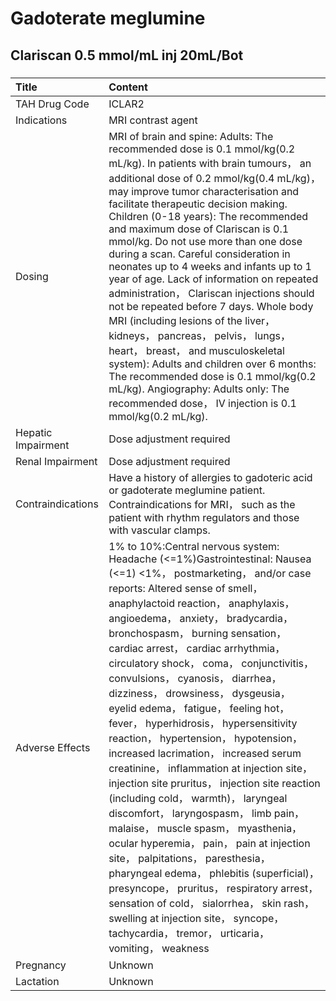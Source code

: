 # Gadoterate meglumine

## Clariscan 0.5 mmol/mL inj 20mL/Bot

##### 

| Title              | Content                                                                                                                                                                                                                                                                                                                                                                                                                                                                                                                                                                                                                                                                                                                                                                                                                                                                                                                                                                                                                                                                                                                                |
|:-------------------|:---------------------------------------------------------------------------------------------------------------------------------------------------------------------------------------------------------------------------------------------------------------------------------------------------------------------------------------------------------------------------------------------------------------------------------------------------------------------------------------------------------------------------------------------------------------------------------------------------------------------------------------------------------------------------------------------------------------------------------------------------------------------------------------------------------------------------------------------------------------------------------------------------------------------------------------------------------------------------------------------------------------------------------------------------------------------------------------------------------------------------------------|
| TAH Drug Code      | ICLAR2                                                                                                                                                                                                                                                                                                                                                                                                                                                                                                                                                                                                                                                                                                                                                                                                                                                                                                                                                                                                                                                                                                                                 |
| Indications        | MRI contrast agent                                                                                                                                                                                                                                                                                                                                                                                                                                                                                                                                                                                                                                                                                                                                                                                                                                                                                                                                                                                                                                                                                                                     |
| Dosing             | MRI of brain and spine: Adults: The recommended dose is 0.1 mmol/kg(0.2 mL/kg). In patients with brain tumours， an additional dose of 0.2 mmol/kg(0.4 mL/kg)， may improve tumor characterisation and facilitate therapeutic decision making. Children (0-18 years): The recommended and maximum dose of Clariscan is 0.1 mmol/kg. Do not use more than one dose during a scan. Careful consideration in neonates up to 4 weeks and infants up to 1 year of age. Lack of information on repeated administration， Clariscan injections should not be repeated before 7 days. Whole body MRI (including lesions of the liver， kidneys， pancreas， pelvis， lungs， heart， breast， and musculoskeletal system): Adults and children over 6 months: The recommended dose is 0.1 mmol/kg(0.2 mL/kg). Angiography: Adults only: The recommended dose， IV injection is 0.1 mmol/kg(0.2 mL/kg).                                                                                                                                                                                                                                         |
| Hepatic Impairment | Dose adjustment required                                                                                                                                                                                                                                                                                                                                                                                                                                                                                                                                                                                                                                                                                                                                                                                                                                                                                                                                                                                                                                                                                                               |
| Renal Impairment   | Dose adjustment required                                                                                                                                                                                                                                                                                                                                                                                                                                                                                                                                                                                                                                                                                                                                                                                                                                                                                                                                                                                                                                                                                                               |
| Contraindications  | Have a history of allergies to gadoteric acid or gadoterate meglumine patient. Contraindications for MRI， such as the patient with rhythm regulators and those with vascular clamps.                                                                                                                                                                                                                                                                                                                                                                                                                                                                                                                                                                                                                                                                                                                                                                                                                                                                                                                                                  |
| Adverse Effects    | 1% to 10%:Central nervous system: Headache (<=1%)Gastrointestinal: Nausea (<=1) <1%， postmarketing， and/or case reports: Altered sense of smell， anaphylactoid reaction， anaphylaxis， angioedema， anxiety， bradycardia， bronchospasm， burning sensation， cardiac arrest， cardiac arrhythmia， circulatory shock， coma， conjunctivitis， convulsions， cyanosis， diarrhea， dizziness， drowsiness， dysgeusia， eyelid edema， fatigue， feeling hot， fever， hyperhidrosis， hypersensitivity reaction， hypertension， hypotension， increased lacrimation， increased serum creatinine， inflammation at injection site， injection site pruritus， injection site reaction (including cold， warmth)， laryngeal discomfort， laryngospasm， limb pain， malaise， muscle spasm， myasthenia， ocular hyperemia， pain， pain at injection site， palpitations， paresthesia， pharyngeal edema， phlebitis (superficial)， presyncope， pruritus， respiratory arrest， sensation of cold， sialorrhea， skin rash， swelling at injection site， syncope， tachycardia， tremor， urticaria， vomiting， weakness |
| Pregnancy          | Unknown                                                                                                                                                                                                                                                                                                                                                                                                                                                                                                                                                                                                                                                                                                                                                                                                                                                                                                                                                                                                                                                                                                                                |
| Lactation          | Unknown                                                                                                                                                                                                                                                                                                                                                                                                                                                                                                                                                                                                                                                                                                                                                                                                                                                                                                                                                                                                                                                                                                                                |

